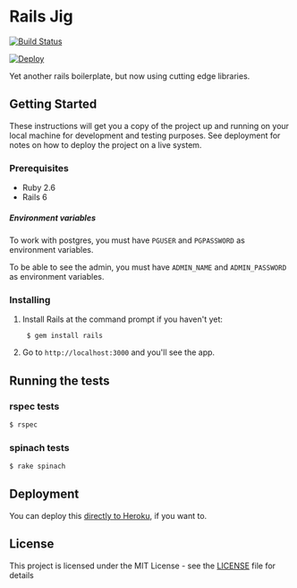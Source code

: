 # Rails Jig

[![Build Status](https://semaphoreci.com/api/v1/dailydrip/rails_jig/branches/master/badge.svg)](https://semaphoreci.com/dailydrip/rails_jig)


[![Deploy](https://www.herokucdn.com/deploy/button.svg)](https://heroku.com/deploy?template=https://github.com/dailydrip/rails_jig)


Yet another rails boilerplate, but now using cutting edge libraries.

## Getting Started

These instructions will get you a copy of the project up and running on your local machine for development and testing purposes. See deployment for notes on how to deploy the project on a live system.

### Prerequisites

- Ruby 2.6
- Rails 6

##### Environment variables

To work with postgres, you must have `PGUSER` and `PGPASSWORD` as environment variables.

To be able to see the admin, you must have `ADMIN_NAME` and `ADMIN_PASSWORD` as environment variables.

### Installing

1. Install Rails at the command prompt if you haven't yet:

        $ gem install rails

2. Go to `http://localhost:3000` and you'll see the app.

## Running the tests

### rspec tests

```sh
$ rspec
```

### spinach tests

```sh
$ rake spinach
```

## Deployment

You can deploy this [directly to Heroku](https://heroku.com/deploy?template=https://github.com/dailydrip/rails_jig), if you want to.

## License

This project is licensed under the MIT License - see the [LICENSE](LICENSE) file for details
